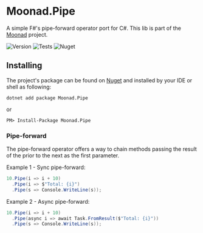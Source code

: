 # Moonad.Pipe

A simple F#'s pipe-forward operator port for C#. This lib is part of the [Moonad](https://moonad.net) project.

![Version](https://img.shields.io/nuget/v/moonad.pipe?label=version&color=029632) ![Tests](https://img.shields.io/github/actions/workflow/status/moonad-dotnet/moonad.pipe/main.yml?logo=github&label=tests&color=029632) ![Nuget](https://img.shields.io/nuget/dt/moonad.pipe?logo=nuget&label=downloads&color=029632)

## Installing
The project's package can be found on [Nuget](https://nuget.org/packages/moonad.pipe) and installed by your IDE or shell as following:

```shell
dotnet add package Moonad.Pipe
```

or

```shell
PM> Install-Package Moonad.Pipe
```

### Pipe-forward

The pipe-forward operator offers a way to chain methods passing the result of the prior to the next as the first parameter.

Example 1 - Sync pipe-forward:
```c#
10.Pipe(i => i + 10)
  .Pipe(i => $"Total: {i}")
  .Pipe(s => Console.WriteLine(s));
```

Example 2 - Async pipe-forward:
```c#
10.Pipe(i => i + 10)
  .Pipe(async i => await Task.FromResult($"Total: {i}"))
  .Pipe(s => Console.WriteLine(s));
```
